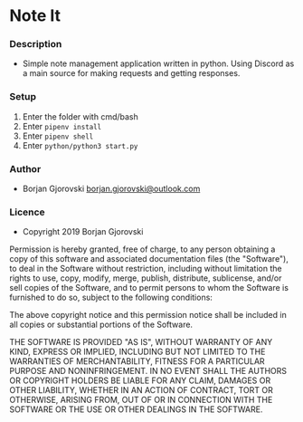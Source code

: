 # Note It

### Description
 - Simple note management application written in python. Using Discord as a main source for making requests and getting responses.

### Setup
1. Enter the folder with cmd/bash
2. Enter <code>pipenv install</code>
3. Enter <code>pipenv shell</code>
3. Enter <code>python/python3 start.py</code>

### Author
 - Borjan Gjorovski <borjan.gjorovski@outlook.com>
 
### Licence
 - Copyright 2019 Borjan Gjorovski

Permission is hereby granted, free of charge, to any person obtaining a copy of this software and associated documentation files (the "Software"), to deal in the Software without restriction, including without limitation the rights to use, copy, modify, merge, publish, distribute, sublicense, and/or sell copies of the Software, and to permit persons to whom the Software is furnished to do so, subject to the following conditions:

The above copyright notice and this permission notice shall be included in all copies or substantial portions of the Software.

THE SOFTWARE IS PROVIDED "AS IS", WITHOUT WARRANTY OF ANY KIND, EXPRESS OR IMPLIED, INCLUDING BUT NOT LIMITED TO THE WARRANTIES OF MERCHANTABILITY, FITNESS FOR A PARTICULAR PURPOSE AND NONINFRINGEMENT. IN NO EVENT SHALL THE AUTHORS OR COPYRIGHT HOLDERS BE LIABLE FOR ANY CLAIM, DAMAGES OR OTHER LIABILITY, WHETHER IN AN ACTION OF CONTRACT, TORT OR OTHERWISE, ARISING FROM, OUT OF OR IN CONNECTION WITH THE SOFTWARE OR THE USE OR OTHER DEALINGS IN THE SOFTWARE.